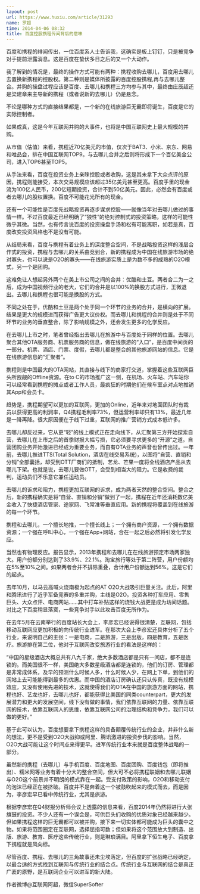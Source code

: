 ```yaml
---
layout: post
url: https://www.huxiu.com/article/31293
name: 罗超
time: 2014-04-06 08:32
title: 百度控股携程传闻背后的意味
---
```

百度和携程的绯闻传出，一位百度系人士告诉我，这确实是板上钉钉，只是被竞争对手提前泄露消息。这是百度在蛰伏多日之后的又一个大动作。

我了解到的情况是，最终的操作方式可能有两种：携程收购去哪儿，百度用去哪儿去置换新携程的控股权。第二种则是媒体所披露的百度控股携程,再与去哪儿整合。并购的操盘过程应该是百度、去哪儿和携程三方均参与其中，最终由庄辰超还是梁建章来主导新的携程（或者说新的去哪儿）仍是悬念。

不论是哪种方式的直接结果都是，一个新的在线旅游巨无霸即将诞生，百度是它的实际控制者。

如果成真，这是今年互联网并购的大事件，也将是中国互联网史上最大规模的并购。

从市值（估值）来看，携程近70亿美元的市值，仅次于BAT3、小米、京东、网易和唯品会，排在中国互联网TOP9。与去哪儿合并之后则将形成下一个百亿美金公司，进入TOP6甚至TOP5。

从手法来看，百度在投资业务上亲睐控股或者收购，这是其未拿下大众点评的原因，携程则能接受，本次交易规模应该超过35亿美元甚至更高。百度手里的现金流为100亿人民币，200亿短期投资，合计不到50亿美元。因此，必然会有百度或者去哪儿的股权置换。百度不可能花光所有的现金。

还有一个可能性是百度先战略投资再逐步谋求控股——就像当年对去哪儿做过的事情一样。不过百度最近已经明确了“狼性”的绝对控制式的投资策略，这样的可能性微乎其微。当然，也有传言说百度的投资操盘手汤和松有可能离职，如若是真，百度改变投资风格也不是没有可能。

从结局来看，百度与携程有着业务上的深度整合空间，不是战略投资这样的浅层合作式的投资，携程与去哪儿的关系由竞到合，新的携程成为中国在线旅游市场的绝对寡头，也可以说是O2O的寡头——在线旅游实质上是为数不多的成熟的O2O模式，另一个是团购。

这难免让人想起另外两个在美上市公司之间的合并：优酷和土豆。两者合二为一之后，成为中国视频行业的老大，它们的合并是以100%的换股方式进行，王微退出。去哪儿和携程也很可能是换股的方式。

不同之处在于，优酷和土豆是两个处于同一个环节的业务的合并，是横向的扩展。结果是更大的规模进而获得广告更大议价权。而去哪儿和携程的合并则是处于不同环节的业务的垂直整合，除了影响规模之外，还会发生更多的化学反应。

在去哪儿上市之时，笔者曾经指出去哪儿在旅游中与百度处于同样的位置。去哪儿聚合其他OTA服务商、机票服务商的信息，做在线旅游的“入口”，是百度中间页的一部分。机票、酒店、门票、度假，去哪儿都是整合的其他旅游网站的信息。它是在线旅游信息的“汇聚者”。

携程则是中国最大的OTA网站，其直接与线下的商家打交道，掌握着这些互联网巨头所觊觎的Offline资源。在to C的市场推广这一侧，在机场、火车站、汽车站你可以经常看到携程的摊点或者工作人员，最疯狂的时期他们在候车室点对点地推销其App和会员卡。

趋势是，携程期望可以更加的互联网，更加的Online，近年来对地面团队时有裁员以获得更高的利润率，Q4携程毛利率73%，但运营利率却只有13%，最近几年是一降再降。很大原因便在于线下过重，互联网的推广营销方式成本低许多。

去哪儿却反过来，它从更“轻”的线上模式正在走向线下，从汇聚第三方开始探索自营，去哪儿在上市之后的首季财报大幅亏损，它必须要寻求更多的“开源”之道。自营团购业务开始激进已经成为重要业务，而自有OTA业务的声音也曾传出过。一年前，去哪儿推进TTS(Total Solution，酒店在线交易系统)，以图将“自营、直销和分销”全部囊括，却受到OTT厂商们的抵制，艺龙、芒果一度将全线酒店产品从去哪儿下架。也就是说，去哪儿要做OTT，会受到相当大的阻力。它是收费的裁判，运动员们不乐意它兼任运动员。

去哪儿的诉求和阻力，携程更加互联网的诉求，成为两者天然的整合空间。整合之后，新的携程确实是将“自营、直销和分销”做到了一起，携程在近年还消耗数亿美金收入了快捷酒店管家、途家网、飞常准等垂直应用。新的携程将覆盖到在线旅游的每一个环节。

携程和去哪儿，一个擅长地推，一个擅长线上；一个拥有商户资源，一个拥有数据资源；一个强在呼叫中心，一个强在App+网站，合在一起之后必然将引发化学反应。

当然也有物理反应。报告显示，2013年携程和去哪儿在在线旅游预定市场两家独大。用户份额分别达到了33.9%、22.1%。淘宝旅行等处于第二阵营，用户份额均在5%至10%之间。如果两者合并不排除重叠，合计用户份额达到56%。这是它们的起点。

去年10月，以马云高喊火烧南极为起点的AT O2O大战吸引巨量关注。此后，阿里和腾讯进行了近乎军备竞赛的多重并购，主线是O2O。投资各种打车应用、零售巨头、大众点评、电商网站……其中打车补贴这样的烧钱大战更是成为坊间话题。对比之下百度稍显落寞，一些竞争对手以此攻击百度无所作为。

在去年5月在云南举行的百度站长大会上，李彦宏已经说得很清楚，互联网，包括移动互联网应更加积极的向传统行业进军。在那次大会上李彦宏还具体分析了五个行业，来说明自己的主张：一是电商，二是旅游，三是出版，四是教育，五是医疗。旅游排在第二位，他对于互联网改变旅游行业的看法是这样的：

“中国的星级酒店大概总共有八九千家，绝大多数酒店都是只有一间店，都不是连锁的。而美国很不一样，美国绝大多数星级酒店都是连锁的，他们的订房、管理都是非常成体系，及早的预测什么时候人多，什么时候人少，在网上下单，到他们的网站上去可能能得到最多的优惠。而中国的酒店订房确认还只认传真，既没有规模效应，又没有使用先进的技术，这就使得我们的OTA在中国的旅游方面的网站，携程也好、艺龙也好，去哪儿也好，都能获得比美国的同类counterpart，更大的发展潜力和更大的发展空间，线下没有做的事情，我们依靠互联网的力量、依靠互联网的技术，依靠互联网人的思维，依靠互联网公司的治理结构和竞争力，我们可以做的更好。”

基于此可以认为，百度想要拿下携程这样的具备颠覆传统行业的企业，并非什么新的想法，更不是受到O2O大战抑或阿里、腾讯激进的投资步伐的影响。当然，O2O大战可能让这个时间点来得更早。进军传统行业本来就是百度整体战略的一部分。

虽然新的携程（去哪儿）与手机百度、百度地图、百度团购、百度钱包（即将推出）、糯米网等业务有着十分大的整合空间，但大可不必将携程联姻和去哪儿联姻与O2O这个前景并不明朗的模式靠在一起。受支付政策的影响，O2O和移动支付的泡沫已经正在被挤破。百度并不是奔着这一个被鼓吹起来的模式而去，而是因为，李彦宏早已看中传统行业，尤其是旅游。

根据李彦宏在Q4财报分析师会议上透露的信息来看，百度2014年仍然将进行大张旗鼓的投资。不少人还有一个误会是，可供巨头们收购的优质对象已经越来越少。但如果携程这样的巨无霸都可以被并购，接下来一切实体都可能成为巨头的囊中之物。如果将范围圈定在互联网，选择屈指可数；但如果将这个范围放大到制造、出版、旅游、教育、医疗这些传统行业，则是琳琅满目。阿里拿下恒生电子、百度拿下携程就是风向标。

尽管百度、携程、去哪儿的三角故事还未尘埃落定，但百度的扩张战略已经确定，以最合适的方式找到互联网与传统行业的结合点。传统行业与互联网的结合是真正广袤的原野，是互联网企业可以进军的新大陆。

作者微博@互联网阿超，微信SuperSofter

